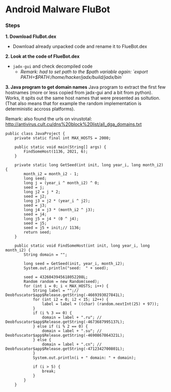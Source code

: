 # Android Malware FluBot
### Steps

**1. Download FluBot.dex**
- Download already unpacked code and rename it to FlueBot.dex


**2. Look at the code of FlueBot.dex**
- `jadx-gui` and check decompiled code
  - *Remark: had to set path to the $path variable again: `export PATH=$PATH:/home/hacker/jadx/build/jadx/bin`*

**3. Java program to get domain names**
Java program to extract the first few hostnames (more or less copied from jadx-gui and a bit from python). Works, it spits out the same host names that were presented as soltution. (That also means that for example the random implementation is deterministic accross platforms). 

Remark: also found the urls on virustotal: http://antivirus.cult.cu/dns%20block%20list/all_dga_domains.txt 
```
public class JavaProject {
	private static final int MAX_HOSTS = 2000;

	public static void main(String[] args) {
		FindSomeHost(1136, 2021, 6);
	}

	private static long GetSeed(int init, long year_i, long month_i2) {
		month_i2 = month_i2 - 1;
		long seed;
		long j = (year_i ^ month_i2) ^ 0;
		seed = j;
		long j2 = j * 2;
		seed = j2;
		long j3 = j2 * (year_i ^ j2);
		seed = j3;
		long j4 = j3 * (month_i2 ^ j3);
		seed = j4;
		long j5 = j4 * (0 ^ j4);
		seed = j5;
		seed = j5 + init;// 1136;
		return seed;
	}

	public static void FindSomeHost(int init, long year_i, long month_i2) {
		String domain = "";

		long seed = GetSeed(init, year_i, month_i2);
		System.out.println("seed:  " + seed);

		seed = 4326043945618052208L;
		Random random = new Random(seed);
		for (int i = 0; i < MAX_HOSTS; i++) {
			String label = "";// Deobfuscator$app$Release.getString(-4669393027841L);
			for (int i2 = 0; i2 < 15; i2++) {
				label = label + ((char) (random.nextInt(25) + 97));
			}
			if (i % 3 == 0) {
				domain = label + ".ru"; // Deobfuscator$app$Release.getString(-4673687995137L);
			} else if (i % 2 == 0) {
				domain = label + ".su"; // Deobfuscator$app$Release.getString(-4690867864321L);
			} else {
				domain = label + ".cn"; // Deobfuscator$app$Release.getString(-4712342700801L);
			}
			System.out.println(i + " domain: " + domain);

			if (i > 5) {
				break;
			}
		}
	}

```